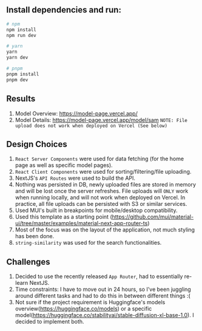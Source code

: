 ## Install dependencies and run:

```bash
# npm
npm install
npm run dev

# yarn
yarn
yarn dev

# pnpm
pnpm install
pnpm dev
```

## Results

1. Model Overview: https://model-page.vercel.app/
2. Model Details: https://model-page.vercel.app/model/sam `NOTE: File upload does not work when deployed on Vercel (See below)`

## Design Choices

1. `React Server Components` were used for data fetching (for the home page as well as specific model pages).
2. `React Client Components` were used for sorting/filtering/file uploading.
3. NextJS's `API Routes` were used to build the API.
4. Nothing was persisted in DB, newly uploaded files are stored in memory and will be lost once the server refreshes. File uploads will `ONLY` work when running locally, and will not work when deployed on Vercel. In practice, all file uploads can be persisted with S3 or similar services.
5. Used MUI's built in breakpoints for mobile/desktop compatibility.
6. Used this template as a starting point (https://github.com/mui/material-ui/tree/master/examples/material-next-app-router-ts)
7. Most of the focus was on the layout of the application, not much styling has been done.
8. `string-similarity` was used for the search functionalities.

## Challenges

1. Decided to use the recently released `App Router`, had to essentially re-learn NextJS.
2. Time constraints: I have to move out in 24 hours, so I've been juggling around different tasks and had to do this in between different things :(
3. Not sure if the project requirement is Huggingface's models overview(https://huggingface.co/models) or a specific model(https://huggingface.co/stabilityai/stable-diffusion-xl-base-1.0). I decided to implement both.
